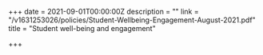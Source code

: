 +++
date = 2021-09-01T00:00:00Z
description = ""
link = "/v1631253026/policies/Student-Wellbeing-Engagement-August-2021.pdf"
title = "Student well-being and engagement"

+++
